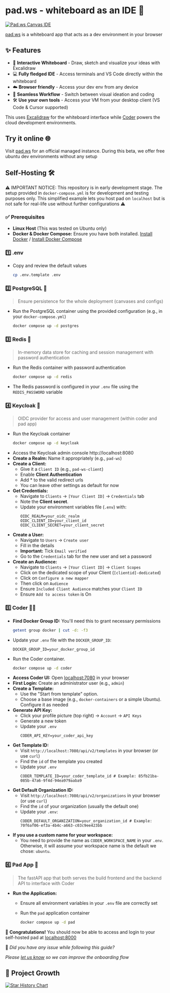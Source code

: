# pad.ws -  whiteboard as an IDE 🎨



[![Pad.ws Canvas IDE](docs/canvas_ide.png)](https://pad.ws)

[pad.ws](https://pad.ws) is a whiteboard app that acts as a dev environment in your browser

## ✨ Features

* 🎨 **Interactive Whiteboard** - Draw, sketch and visualize your ideas with Excalidraw
* 💻 **Fully fledged IDE** - Access terminals and VS Code directly within the whiteboard
* ☁️ **Browser friendly** - Access your dev env from any device
* 🔄 **Seamless Workflow** - Switch between visual ideation and coding
* 🛠️ **Use your own tools** - Access your VM from your desktop client (VS Code & Cursor supported)

This uses [Excalidraw](https://github.com/excalidraw/excalidraw) for the whiteboard interface while [Coder](https://github.com/coder/coder) powers the cloud development environments.


## Try it online  🌐

Visit [pad.ws](https://pad.ws) for an official managed instance. During this beta, we offer free ubuntu dev environments without any setup

## Self-Hosting 🛠️

⚠️ IMPORTANT NOTICE: This repository is in early development stage. The setup provided in `docker-compose.yml` is for development and testing purposes only.
This simplified example lets you host pad on `localhost` but is not safe for real-life use without further configurations ⚠️




### ✅ Prerequisites
*   **Linux Host** (This was tested on Ubuntu only)
*   **Docker & Docker Compose:** Ensure you have both installed. [Install Docker](https://docs.docker.com/get-docker/) / [Install Docker Compose](https://docs.docker.com/compose/install/)


### 1️⃣ .env

*  Copy and review the default values
    ```bash
    cp .env.template .env
    ```

### 2️⃣ PostgreSQL 🐘
> Ensure persistence for the whole deployment (canvases and configs)

*   Run the PostgreSQL container using the provided configuration (e.g., in your `docker-compose.yml`)

    ```bash
    docker compose up -d postgres 
    ```

### 3️⃣ Redis 🔄
> In-memory data store for caching and session management with password authentication

*   Run the Redis container with password authentication
    ```bash
    docker compose up -d redis
    ```
*   The Redis password is configured in your `.env` file using the `REDIS_PASSWORD` variable

### 4️⃣ Keycloak 🔑
> OIDC provider for access and user management (within coder and pad app)
*   Run the Keycloak container
    ```bash
    docker compose up -d keycloak 
    ```
*   Access the Keycloak admin console http://localhost:8080
*   **Create a Realm:** Name it appropriately (e.g., `pad-ws`)
*   **Create a Client:**
    *   Give it a `Client ID` (e.g., `pad-ws-client`)
    *   Enable **Client Authentication**
    *   Add * to the valid redirect urls
    *   You can leave other settings as default for now
*   **Get Credentials:**
    *   Navigate to `Clients` -> `[Your Client ID]` -> `Credentials` tab
    *   Note the **Client secret**.
    *   Update your environment variables file (`.env`) with:
        ```dotenv
        OIDC_REALM=your_oidc_realm
        OIDC_CLIENT_ID=your_client_id 
        OIDC_CLIENT_SECRET=your_client_secret 
        ```
*   **Create a User:**
    *   Navigate to `Users` -> `Create user`
    *   Fill in the details
    *   **Important:** Tick `Email verified`
    *   Go to the `Credentials` tab for the new user and set a password
*   **Create an Audience:**
    *   Navigate to `Clients` -> `[Your Client ID]` -> `Client Scopes`
    *   Click on the dedicated scope of your Client (`[clientid]-dedicated`)
    *   Click on `Configure a new mapper`
    *   Then click on `Audience`
    *   Ensure `Included Client Audience` matches your `Client ID`
    *   Ensure `Add to access token` is On
    
### 5️⃣ Coder 🧑‍💻

*   **Find Docker Group ID:** You'll need this to grant necessary permissions
    ```bash
    getent group docker | cut -d: -f3 
    ```
*   Update your `.env` file with the `DOCKER_GROUP_ID`:
    ```dotenv
    DOCKER_GROUP_ID=your_docker_group_id 
    ```
*   Run the Coder container.
    ```bash
    docker compose up -d coder
    ```
*   **Access Coder UI:** Open [localhost:7080](http://localhost:7080) in your browser
*   **First Login:** Create an administrator user (e.g., `admin`)
*   **Create a Template:**
    *   Use the "Start from template" option.
    *   Choose a base image (e.g., `docker-containers` or a simple Ubuntu). Configure it as needed
*   **Generate API Key:**
    *   Click your profile picture (top right) -> `Account` -> `API Keys`
    *   Generate a new token
    *   Update your `.env`
        ```dotenv
        CODER_API_KEY=your_coder_api_key 
        ```
*   **Get Template ID:**
    *   Visit `http://localhost:7080/api/v2/templates` in your browser (or use `curl`)
    *   Find the `id` of the template you created
    *   Update your `.env`
        ```dotenv
        CODER_TEMPLATE_ID=your_coder_template_id # Example: 85fb21ba-085b-47a6-9f4d-94ea979aaba9
        ```
*   **Get Default Organization ID:**
    *   Visit `http://localhost:7080/api/v2/organizations` in your browser (or use `curl`)
    *   Find the `id` of your organization (usually the default one)
    *   Update your `.env`:
        ```dotenv
        CODER_DEFAULT_ORGANIZATION=your_organization_id # Example: 70f6af06-ef3a-4b4c-a663-c03c9ee423bb
        ```
*   **If you use a custom name for your workspace:**
    *   You need to provide the name as `CODER_WORKSPACE_NAME` in your `.env`. Otherwise, it will assume your workspace name is the default we chose: `ubuntu`.

### 6️⃣ Pad App 📝
> The fastAPI app that both serves the build frontend and the backend API to interface with Coder

*   **Run the Application:**
    *   Ensure all environment variables in your `.env` file are correctly set
    *   Run the `pad` application container

        ```bash
        docker compose up -d pad 
        ```

🎉 **Congratulations!**  You should now be able to access and login to your self-hosted pad at [localhost:8000](http://localhost:8000) 

🚧 *Did you have any issue while following this guide?*

*Please [let us know](https://github.com/pad-ws/pad.ws/issues) so we can improve the onboarding flow*

## 🚀 Project Growth

[![Star History Chart](https://api.star-history.com/svg?repos=pad-ws/pad.ws&type=Date)](https://star-history.com/#pad-ws/pad.ws&Date)
